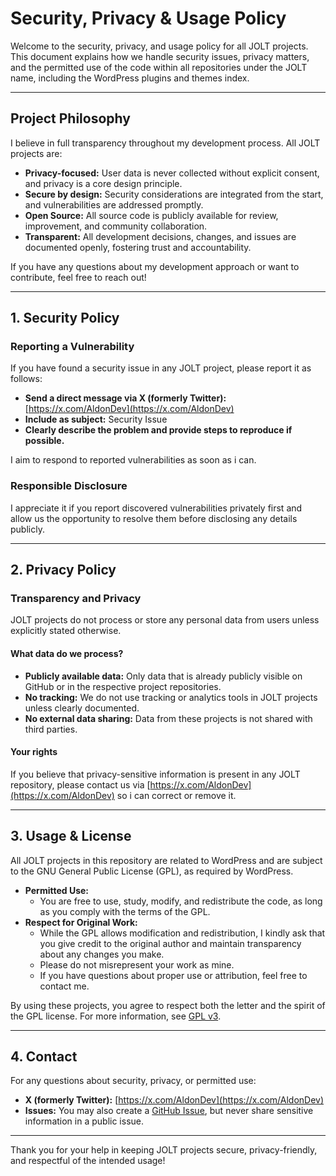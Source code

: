 # Security, Privacy & Usage Policy

Welcome to the security, privacy, and usage policy for all JOLT projects. This document explains how we handle security issues, privacy matters, and the permitted use of the code within all repositories under the JOLT name, including the WordPress plugins and themes index.

---

## Project Philosophy

I believe in full transparency throughout my development process. All JOLT projects are:

- **Privacy-focused:** User data is never collected without explicit consent, and privacy is a core design principle.
- **Secure by design:** Security considerations are integrated from the start, and vulnerabilities are addressed promptly.
- **Open Source:** All source code is publicly available for review, improvement, and community collaboration.
- **Transparent:** All development decisions, changes, and issues are documented openly, fostering trust and accountability.

If you have any questions about my development approach or want to contribute, feel free to reach out!

---

## 1. Security Policy

### Reporting a Vulnerability

If you have found a security issue in any JOLT project, please report it as follows:

- **Send a direct message via X (formerly Twitter):** [https://x.com/AldonDev](https://x.com/AldonDev)
- **Include as subject:** Security Issue
- **Clearly describe the problem and provide steps to reproduce if possible.**

I aim to respond to reported vulnerabilities as soon as i can.

### Responsible Disclosure

I appreciate it if you report discovered vulnerabilities privately first and allow us the opportunity to resolve them before disclosing any details publicly.

---

## 2. Privacy Policy

### Transparency and Privacy

JOLT projects do not process or store any personal data from users unless explicitly stated otherwise.

#### What data do we process?

- **Publicly available data:** Only data that is already publicly visible on GitHub or in the respective project repositories.
- **No tracking:** We do not use tracking or analytics tools in JOLT projects unless clearly documented.
- **No external data sharing:** Data from these projects is not shared with third parties.

#### Your rights

If you believe that privacy-sensitive information is present in any JOLT repository, please contact us via [https://x.com/AldonDev](https://x.com/AldonDev) so i can correct or remove it.

---

## 3. Usage & License

All JOLT projects in this repository are related to WordPress and are subject to the GNU General Public License (GPL), as required by WordPress.

- **Permitted Use:**  
  - You are free to use, study, modify, and redistribute the code, as long as you comply with the terms of the GPL.
- **Respect for Original Work:**  
  - While the GPL allows modification and redistribution, I kindly ask that you give credit to the original author and maintain transparency about any changes you make.
  - Please do not misrepresent your work as mine.
  - If you have questions about proper use or attribution, feel free to contact me.

By using these projects, you agree to respect both the letter and the spirit of the GPL license. For more information, see [GPL v3](https://www.gnu.org/licenses/gpl-3.0.html).

---

## 4. Contact

For any questions about security, privacy, or permitted use:

- **X (formerly Twitter):** [https://x.com/AldonDev](https://x.com/AldonDev)
- **Issues:** You may also create a [GitHub Issue](../../issues), but never share sensitive information in a public issue.

---

Thank you for your help in keeping JOLT projects secure, privacy-friendly, and respectful of the intended usage!
